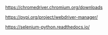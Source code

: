 https://chromedriver.chromium.org/downloads

https://pypi.org/project/webdriver-manager/

https://selenium-python.readthedocs.io/